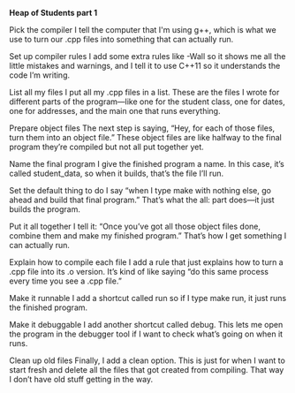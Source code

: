 **Heap of Students part 1** 

Pick the compiler
I tell the computer that I'm using g++, which is what we use to turn our .cpp files into something that can actually run.

Set up compiler rules
I add some extra rules like -Wall so it shows me all the little mistakes and warnings, and I tell it to use C++11 so it understands the code I’m writing.

List all my files
I put all my .cpp files in a list. These are the files I wrote for different parts of the program—like one for the student class, one for dates, one for addresses, and the main one that runs everything.

Prepare object files
The next step is saying, “Hey, for each of those files, turn them into an object file.” These object files are like halfway to the final program they’re compiled but not all put together yet.

Name the final program
I give the finished program a name. In this case, it’s called student_data, so when it builds, that’s the file I’ll run.

Set the default thing to do
I say “when I type make with nothing else, go ahead and build that final program.” That’s what the all: part does—it just builds the program.

Put it all together
I tell it: “Once you’ve got all those object files done, combine them and make my finished program.” That’s how I get something I can actually run.

Explain how to compile each file
I add a rule that just explains how to turn a .cpp file into its .o version. It’s kind of like saying “do this same process every time you see a .cpp file.”

Make it runnable
I add a shortcut called run so if I type make run, it just runs the finished program.

Make it debuggable
I add another shortcut called debug. This lets me open the program in the debugger tool if I want to check what’s going on when it runs.

Clean up old files
Finally, I add a clean option. This is just for when I want to start fresh and delete all the files that got created from compiling. That way I don’t have old stuff getting in the way.

